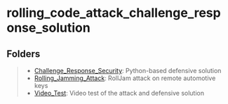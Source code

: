# rolling_code_attack_challenge_response_solution



## Folders

> + [Challenge_Response_Security][lk_sol]: Python-based defensive solution
> + [Rolling_Jamming_Attack][lk_att]: RollJam attack on remote automotive keys
> + [Video_Test][lk_vid]: Video test of the attack and defensive solution


[lk_sol]: https://github.com/filippoveronesi/rolling_code_attack_challenge_response_solution/tree/main/Challenge_Response_Security "Challenge_Response_Security"
[lk_att]: https://github.com/filippoveronesi/rolling_code_attack_challenge_response_solution/tree/main/Rolling_Jamming_Attack "[Rolling_Jamming_Attack"
[lk_vid]: https://github.com/filippoveronesi/rolling_code_attack_challenge_response_solution/tree/main/Video_Test "Video_Test"
